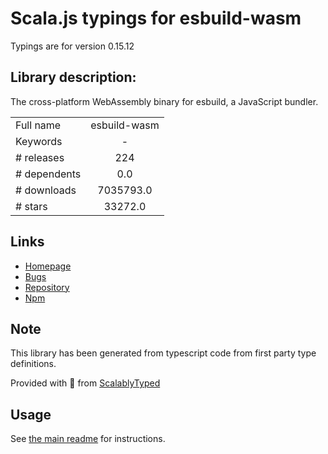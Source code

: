 
# Scala.js typings for esbuild-wasm

Typings are for version 0.15.12

## Library description:
The cross-platform WebAssembly binary for esbuild, a JavaScript bundler.

|                    |                 |
| ------------------ | :-------------: |
| Full name          | esbuild-wasm |
| Keywords           | - |
| # releases         | 224 |
| # dependents       | 0.0 |
| # downloads        | 7035793.0 |
| # stars            | 33272.0 |

## Links
- [Homepage](https://github.com/evanw/esbuild#readme)
- [Bugs](https://github.com/evanw/esbuild/issues)
- [Repository](https://github.com/evanw/esbuild)
- [Npm](https://www.npmjs.com/package/esbuild-wasm)
    


## Note
This library has been generated from typescript code from first party type definitions.

Provided with :purple_heart: from [ScalablyTyped](https://github.com/oyvindberg/ScalablyTyped)

## Usage
See [the main readme](../../readme.md) for instructions.


